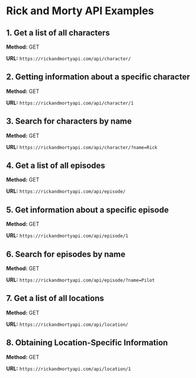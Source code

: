 # Rick and Morty API Examples

## 1. Get a list of all characters

**Method:** GET

**URL:** `https://rickandmortyapi.com/api/character/`

## 2. Getting information about a specific character

**Method:** GET

**URL:** `https://rickandmortyapi.com/api/character/1`

## 3. Search for characters by name

**Method:** GET

**URL:** `https://rickandmortyapi.com/api/character/?name=Rick`

## 4. Get a list of all episodes

**Method:** GET

**URL:** `https://rickandmortyapi.com/api/episode/`

## 5. Get information about a specific episode

**Method:** GET

**URL:** `https://rickandmortyapi.com/api/episode/1`

## 6. Search for episodes by name

**Method:** GET

**URL:** `https://rickandmortyapi.com/api/episode/?name=Pilot`

## 7. Get a list of all locations

**Method:** GET

**URL:** `https://rickandmortyapi.com/api/location/`

## 8. Obtaining Location-Specific Information

**Method:** GET

**URL:** `https://rickandmortyapi.com/api/location/1`
